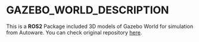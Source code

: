 # GAZEBO_WORLD_DESCRIPTION

This is a **ROS2** Package included 3D models of Gazebo World for simulation from Autoware.
You can check original repository [here](https://github.com/Autoware-AI/visualization/tree/master/gazebo_world_description).



